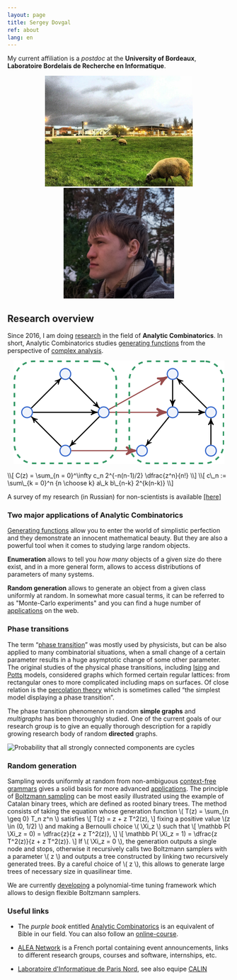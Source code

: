 ```yaml
---
layout: page
title: Sergey Dovgal
ref: about
lang: en
---
```



My current affiliation is a *postdoc*
at the **University of Bordeaux**, **Laboratoire Bordelais de Recherche en Informatique**.

<p align="center">
<img src="pic/up13.jpg" height=250vh
alt = "Université Sorbonne Paris Nord" />
<img src="pic/visage.jpg" height=250vh
alt = "A relatively recent photo" />
</p>

<!--I have defended my PhD thesis entitled "[An interdisciplinary image of Analytic
Combinatorics](https://lipn.fr/~dovgal/thesis.pdf)" on 18-th of September 2019
under the supervision of **Olivier Bodini** and **Vlady Ravelomanana**.-->

## Research overview

Since 2016, I am doing [research](research.html) in the field of **Analytic
Combinatorics**.
In short, Analytic Combinatorics studies [generating
functions](https://en.wikipedia.org/wiki/Generating_function) from the
perspective of [complex
analysis](https://en.wikipedia.org/wiki/Complex_analysis).

<p align="center">
<img src="pic/directed-graphs/product.svg"
alt = "arrow product symbolic construction for directed graphs" />
</p>
\\[
C(z) = 
    \sum_{n = 0}^\infty c_n 2^{-n(n-1)/2} \dfrac{z^n}{n!}
\\]
\\[
c\_n := \sum\_{k = 0}^n {n \choose k} a\_k b\_{n-k} 2^{k(n-k)}
\\]

A survey of my research (in Russian) for non-scientists is available
[[here]](https://www.youtube.com/watch?v=E4fvXP0ck_k)

### Two major applications of Analytic Combinatorics

[Generating
functions](https://en.wikipedia.org/wiki/Generating_function)
allow you to enter the world of simplistic perfection and
they demonstrate an innocent mathematical beauty.
But they are also a powerful tool when
it comes to studying large random objects.

**Enumeration** allows to tell you *how many* objects of a given size do there
exist, and in a more general form, allows to access distributions of
parameters of many systems.

**Random generation** allows to generate an object from a given class uniformly
at random. In somewhat more casual terms, it can be referred to as "Monte-Carlo
experiments" and you can find a
huge number of
[applications](https://en.wikipedia.org/wiki/Monte_Carlo_method#Applications) on the web.

### Phase transitions

The term “[phase transition](https://en.wikipedia.org/wiki/Phase_transition)”
was mostly used by physicists, but can be also
applied to many combinatorial situations, when a small change of a certain
parameter results in a huge asymptotic change of some other parameter. The
original studies of the physical phase transitions, including
[Ising](https://en.wikipedia.org/wiki/Ising_model) and
[Potts](https://en.wikipedia.org/wiki/Potts_model)
models, considered graphs which formed certain regular lattices: from rectangular
ones to more complicated including maps on surfaces. Of close relation is the
[percolation theory](https://en.wikipedia.org/wiki/Percolation_theory)
which is sometimes called “the simplest model displaying a
phase transition”. 

The phase transition phenomenon in random **simple graphs** and *multigraphs*
has been thoroughly studied.  One of the current goals of our research group is
to give an equally thorough description for a rapidly growing research body of
random **directed** graphs.

![Probability that all strongly connected components are
cycles](pic/directed-graphs/curve.png)

### Random generation

Sampling words uniformly at random from non-ambiguous
[context-free grammars](https://en.wikipedia.org/wiki/Context-free_grammar)
gives a solid basis for more advanced [applications](https://en.wikipedia.org/wiki/Monte_Carlo_method#Applications).
The principle of [Boltzmann
sampling](https://en.wikipedia.org/wiki/Boltzmann_sampler) can be most easily
illustrated using the example of Catalan binary trees, which are defined as
rooted binary trees. 
The method consists of taking the equation whose generation function
\\( T(z) = \sum\_{n \geq 0} T\_n z^n \\)
satisfies
\\[
    T(z) = z + z T^2(z),
\\]
fixing a positive value \\(z \in (0, 1/2) \\)
and making a Bernoulli choice \\( \Xi_z \\) such that
\\[
    \mathbb P( \Xi_z = 0)
    =
    \\dfrac{z}{z + z T^2(z)},
\\]
\\[
    \mathbb P( \Xi_z = 1)
    =
    \\dfrac{z T^2(z)}{z + z T^2(z)}.
\\]
If \\( \Xi\_z = 0 \\), the generation outputs a single node and stops, otherwise it recursively calls two Boltzmann samplers with a parameter \\( z \\) and outputs a tree constructed by linking two recursively generated trees.
By a careful choice of \\( z \\), this allows to generate large trees of
necessary size in quasilinear time.

We are currently [developing](software.html) a polynomial-time tuning framework which allows to design flexible Boltzmann samplers.

### Useful links

* The *purple book* entitled [Analytic
  Combinatorics](http://algo.inria.fr/flajolet/Publications/book.pdf) is an
equivalent of Bible in our field. You can also follow an
[online-course](https://www.coursera.org/learn/analytic-combinatorics).

* [ALEA Network](http://gt-alea.math.cnrs.fr) is a French portal containing event
  announcements, links to different research groups, courses and software,
internships, etc.

* [Laboratoire d'Informatique de Paris Nord](https://lipn.univ-paris13.fr), see
  also equipe [CALIN](https://lipn.univ-paris13.fr/accueil/equipe/calin/)
